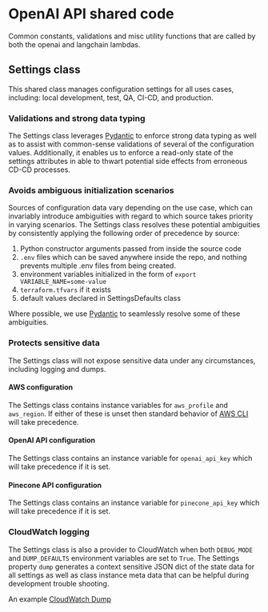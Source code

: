 # OpenAI API shared code

Common constants, validations and misc utility functions that are called by both the openai and langchain lambdas.

## Settings class

This shared class manages configuration settings for all uses cases, including: local development, test, QA, CI-CD, and production.

### Validations and strong data typing

The Settings class leverages [Pydantic](https://docs.pydantic.dev/latest/) to enforce strong data typing as well as to assist with common-sense validations of several of the configuration values. Additionally, it enables us to enforce a read-only state of the settings attributes in able to thwart potential side effects from erroneous CD-CD processes.

### Avoids ambiguous initialization scenarios

Sources of configuration data vary depending on the use case, which can invariably introduce ambiguities with regard to which source takes priority in varying scenarios. The Settings class resolves these potential ambiguities by consistently applying the following order of precedence by source:

1. Python constructor arguments passed from inside the source code
2. `.env` files which can be saved anywhere inside the repo, and nothing prevents multiple .env files from being created.
3. environment variables initialized in the form of `export VARIABLE_NAME=some-value`
4. `terraform.tfvars` if it exists
5. default values declared in SettingsDefaults class

Where possible, we use [Pydantic](https://docs.pydantic.dev/latest/) to seamlessly resolve some of these ambiguities.

### Protects sensitive data

The Settings class will not expose sensitive data under any circumstances, including logging and dumps.

#### AWS configuration

The Settings class contains instance variables for `aws_profile` and `aws_region`. If either of these is unset then standard behavior of [AWS CLI](https://aws.amazon.com/cli/) will take precedence.

#### OpenAI API configuration

The Settings class contains an instance variable for `openai_api_key` which will take precedence if it is set.

#### Pinecone API configuration

The Settings class contains an instance variable for `pinecone_api_key` which will take precedence if it is set.

### CloudWatch logging

The Settings class is also a provider to CloudWatch when both `DEBUG_MODE` and `DUMP_DEFAULTS` environment variables are set to `True`. The Settings property `dump` generates a context sensitive JSON dict of the state data for all settings as well as class instance meta data that can be helpful during development trouble shooting.

An example [CloudWatch Dump](../../../../../doc/json/settings_cloudwatch_dump_example.json)
